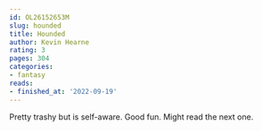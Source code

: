 ```yaml
---
id: OL26152653M
slug: hounded
title: Hounded
author: Kevin Hearne
rating: 3
pages: 304
categories:
- fantasy
reads:
- finished_at: '2022-09-19'
---
```

Pretty trashy but is self-aware. Good fun. Might read the next one.
